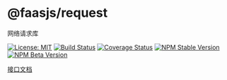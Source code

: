# @faasjs/request

网络请求库

[![License: MIT](https://img.shields.io/npm/l/@faasjs/request.svg)](https://github.com/faasjs/request/blob/master/LICENSE)
[![Build Status](https://img.shields.io/travis/com/faasjs/request.svg)](https://travis-ci.com/faasjs/request)
[![Coverage Status](https://img.shields.io/codecov/c/github/faasjs/request.svg)](https://codecov.io/gh/faasjs/request)
[![NPM Stable Version](https://img.shields.io/npm/v/@faasjs/request/stable.svg)](https://www.npmjs.com/package/@faasjs/request)
[![NPM Beta Version](https://img.shields.io/npm/v/@faasjs/request/beta.svg)](https://www.npmjs.com/package/@faasjs/request)

[接口文档](https://github.com/faasjs/request/blob/master/API.md)
